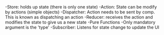 -Store: holds up state (there is only one state)
-Action: State can be modify by actions (simple objects)
-Dispatcher: Action needs to be sent by comp. This is known as dispatching an action
-Reducer: receives the action and modifies the state to give us a new state
   -Pure Functions
   -Only mandatory argument is the 'type'
-Subscriber: Listens for state change to update the UI